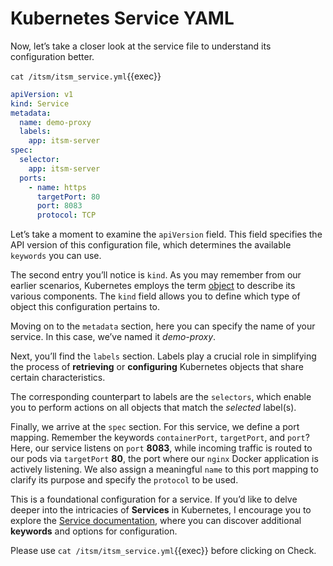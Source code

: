 # Kubernetes Service YAML

Now, let’s take a closer look at the service file to understand its configuration better.

`cat /itsm/itsm_service.yml`{{exec}}

```yaml
apiVersion: v1
kind: Service
metadata:
  name: demo-proxy
  labels:
    app: itsm-server
spec:
  selector:
    app: itsm-server
  ports:
    - name: https
      targetPort: 80
      port: 8083  
      protocol: TCP
```

Let’s take a moment to examine the `apiVersion` field. This field specifies the API version of this configuration file, which determines the available `keywords` you can use.

The second entry you’ll notice is `kind`. As you may remember from our earlier scenarios, Kubernetes employs the term [object](https://kubernetes.io/docs/concepts/overview/working-with-objects/kubernetes-objects/) to describe its various components. The `kind` field allows you to define which type of object this configuration pertains to.

Moving on to the `metadata` section, here you can specify the name of your service. In this case, we’ve named it *demo-proxy*.

Next, you’ll find the `labels` section. Labels play a crucial role in simplifying the process of **retrieving** or **configuring** Kubernetes objects that share certain characteristics.

The corresponding counterpart to labels are the `selectors`, which enable you to perform actions on all objects that match the *selected* label(s).

Finally, we arrive at the `spec` section. For this service, we define a port mapping. Remember the keywords `containerPort`, `targetPort`, and `port`? Here, our service listens on `port` **8083**, while incoming traffic is routed to our pods via `targetPort` **80**, the port where our `nginx` Docker application is actively listening. We also assign a meaningful `name` to this port mapping to clarify its purpose and specify the `protocol` to be used.

This is a foundational configuration for a service. If you’d like to delve deeper into the intricacies of **Services** in Kubernetes, I encourage you to explore the [Service documentation](https://kubernetes.io/docs/concepts/services-networking/service/), where you can discover additional **keywords** and options for configuration.

Please use `cat /itsm/itsm_service.yml`{{exec}} before clicking on Check.
